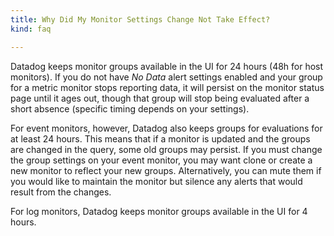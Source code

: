 ```yaml
---
title: Why Did My Monitor Settings Change Not Take Effect?
kind: faq

---
```


Datadog keeps monitor groups available in the UI for 24 hours (48h for host monitors).  If you do not have *No Data* alert settings enabled and your group for a metric monitor stops reporting data, it will persist on the monitor status page until it ages out, though that group will stop being evaluated after a short absence (specific timing depends on your settings).

For event monitors, however, Datadog also keeps groups for evaluations for at least 24 hours. This means that if a monitor is updated and the groups are changed in the query, some old groups may persist. If you must change the group settings on your event monitor, you may want clone or create a new monitor to reflect your new groups.  Alternatively, you can mute them if you would like to maintain the monitor but silence any alerts that would result from the changes.

For log monitors, Datadog keeps monitor groups available in the UI for 4 hours.
